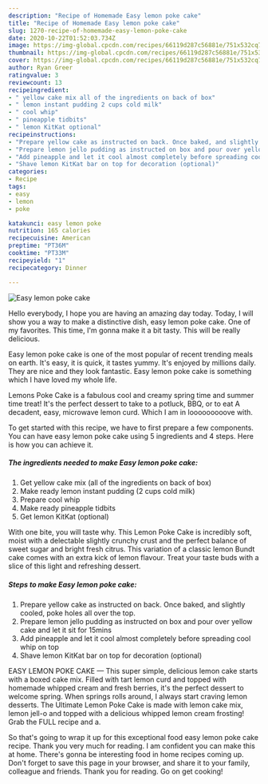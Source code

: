 ```yaml
---
description: "Recipe of Homemade Easy lemon poke cake"
title: "Recipe of Homemade Easy lemon poke cake"
slug: 1270-recipe-of-homemade-easy-lemon-poke-cake
date: 2020-10-22T01:52:03.734Z
image: https://img-global.cpcdn.com/recipes/66119d287c56881e/751x532cq70/easy-lemon-poke-cake-recipe-main-photo.jpg
thumbnail: https://img-global.cpcdn.com/recipes/66119d287c56881e/751x532cq70/easy-lemon-poke-cake-recipe-main-photo.jpg
cover: https://img-global.cpcdn.com/recipes/66119d287c56881e/751x532cq70/easy-lemon-poke-cake-recipe-main-photo.jpg
author: Ryan Greer
ratingvalue: 3
reviewcount: 13
recipeingredient:
- " yellow cake mix all of the ingredients on back of box"
- " lemon instant pudding 2 cups cold milk"
- " cool whip"
- " pineapple tidbits"
- " lemon KitKat optional"
recipeinstructions:
- "Prepare yellow cake as instructed on back. Once baked, and slightly cooled, poke holes all over the top."
- "Prepare lemon jello pudding as instructed on box and pour over yellow cake and let it sit for 15mins"
- "Add pineapple and let it cool almost completely before spreading cool whip on top"
- "Shave lemon KitKat bar on top for decoration (optional)"
categories:
- Recipe
tags:
- easy
- lemon
- poke

katakunci: easy lemon poke 
nutrition: 165 calories
recipecuisine: American
preptime: "PT36M"
cooktime: "PT33M"
recipeyield: "1"
recipecategory: Dinner

---
```



![Easy lemon poke cake](https://img-global.cpcdn.com/recipes/66119d287c56881e/751x532cq70/easy-lemon-poke-cake-recipe-main-photo.jpg)

Hello everybody, I hope you are having an amazing day today. Today, I will show you a way to make a distinctive dish, easy lemon poke cake. One of my favorites. This time, I'm gonna make it a bit tasty. This will be really delicious.

Easy lemon poke cake is one of the most popular of recent trending meals on earth. It's easy, it is quick, it tastes yummy. It's enjoyed by millions daily. They are nice and they look fantastic. Easy lemon poke cake is something which I have loved my whole life.

Lemons Poke Cake is a fabulous cool and creamy spring time and summer time treat! It&#39;s the perfect dessert to take to a potluck, BBQ, or to eat A decadent, easy, microwave lemon curd. Which I am in looooooooove with.


To get started with this recipe, we have to first prepare a few components. You can have easy lemon poke cake using 5 ingredients and 4 steps. Here is how you can achieve it.

<!--inarticleads1-->

##### The ingredients needed to make Easy lemon poke cake:

1. Get  yellow cake mix (all of the ingredients on back of box)
1. Make ready  lemon instant pudding (2 cups cold milk)
1. Prepare  cool whip
1. Make ready  pineapple tidbits
1. Get  lemon KitKat (optional)


With one bite, you will taste why. This Lemon Poke Cake is incredibly soft, moist with a delectable slightly crunchy crust and the perfect balance of sweet sugar and bright fresh citrus. This variation of a classic lemon Bundt cake comes with an extra kick of lemon flavour. Treat your taste buds with a slice of this light and refreshing dessert. 

<!--inarticleads2-->

##### Steps to make Easy lemon poke cake:

1. Prepare yellow cake as instructed on back. Once baked, and slightly cooled, poke holes all over the top.
1. Prepare lemon jello pudding as instructed on box and pour over yellow cake and let it sit for 15mins
1. Add pineapple and let it cool almost completely before spreading cool whip on top
1. Shave lemon KitKat bar on top for decoration (optional)


EASY LEMON POKE CAKE — This super simple, delicious lemon cake starts with a boxed cake mix. Filled with tart lemon curd and topped with homemade whipped cream and fresh berries, it&#39;s the perfect dessert to welcome spring. When springs rolls around, I always start craving lemon desserts. The Ultimate Lemon Poke Cake is made with lemon cake mix, lemon jell-o and topped with a delicious whipped lemon cream frosting! Grab the FULL recipe and a. 

So that's going to wrap it up for this exceptional food easy lemon poke cake recipe. Thank you very much for reading. I am confident you can make this at home. There's gonna be interesting food in home recipes coming up. Don't forget to save this page in your browser, and share it to your family, colleague and friends. Thank you for reading. Go on get cooking!
